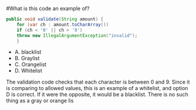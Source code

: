 #What is this code an example of?

```java
public void validate(String amount) {
    for (var ch : amount.toCharArray())
    if (ch < '0' || ch > '9')
    throw new IllegalArgumentException("invalid");
    }
```
* A. blacklist
* B. Graylist
* C. Orangelist
* D. Whitelist

The validation code checks that each character is between 0 and 9.
Since it is comparing to allowed values, this is an example of a whitelist, and option D is correct.
If it were the opposite, it would be a blacklist. There is no such thing as a gray or orange lis

